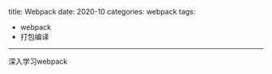 title: Webpack
date: 2020-10
categories: webpack
tags:
- webpack
- 打包编译

---

深入学习webpack

<!-- more -->

